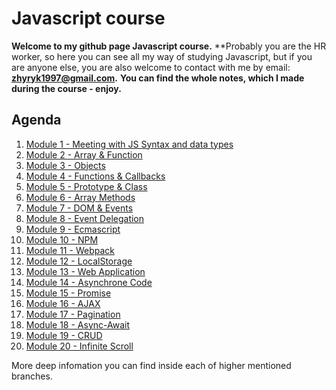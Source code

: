 # Javascript course

**Welcome to my github page Javascript course.** **Probably you are the HR worker, so here you can
see all my way of studying Javascript, but if you are anyone else, you are also welcome to contact with me by email: **zhyryk1997@gmail.com.** **You can
find the whole notes, which I made during the course - enjoy.**

## Agenda

1. [Module 1 - Meeting with JS Syntax and data types](https://github.com/WindyBoss/js-lessons/tree/Module-1-Meeting-with-JS-Syntax-and-data-types)
2. [Module 2 - Array & Function](https://github.com/WindyBoss/js-lessons/tree/Module-2-Array-&-Function)
3. [Module 3 - Objects](https://github.com/WindyBoss/js-lessons/tree/Module-3-Objects)
4. [Module 4 - Functions & Callbacks](https://github.com/WindyBoss/js-lessons/tree/Module-4-Functions-&-Callbacks)
5. [Module 5 - Prototype & Class](https://github.com/WindyBoss/js-lessons/tree/Module-5-Prototype-&-Class)
6. [Module 6 - Array Methods](https://github.com/WindyBoss/js-lessons/tree/Module-6-Array-Methods)
7. [Module 7 - DOM & Events](https://github.com/WindyBoss/js-lessons/tree/Module-7-DOM-&-Events)
8. [Module 8 - Event Delegation](https://github.com/WindyBoss/js-lessons/tree/Module-8-Event-Delegation)
9. [Module 9 - Ecmascript](https://github.com/WindyBoss/js-lessons/tree/Module-9-Ecmascript)
10. [Module 10 - NPM](https://github.com/WindyBoss/js-lessons/tree/Module-10-NPM)
11. [Module 11 - Webpack](https://github.com/WindyBoss/js-lessons/tree/Module-11-Webpack)
12. [Module 12 - LocalStorage](https://github.com/WindyBoss/js-lessons/tree/Module-12-LocalStorage)
13. [Module 13 - Web Application](https://github.com/WindyBoss/js-lessons/tree/Module-13-Web-Application)
14. [Module 14 - Asynchrone Code](https://github.com/WindyBoss/js-lessons/tree/Module-14-Asynchrone-Code)
15. [Module 15 - Promise](https://github.com/WindyBoss/js-lessons/tree/Module-15-Promise)
16. [Module 16 - AJAX](https://github.com/WindyBoss/js-lessons/tree/Module-16-AJAX)
17. [Module 17 - Pagination](https://github.com/WindyBoss/js-lessons/tree/Module-17-Pagination)
18. [Module 18 - Async-Await](https://github.com/WindyBoss/js-lessons/tree/Module-18-Async-Await)
19. [Module 19 - CRUD](https://github.com/WindyBoss/js-lessons/tree/Module-19-CRUD)
20. [Module 20 - Infinite Scroll](https://github.com/WindyBoss/js-lessons/tree/Module-20-Infinite-Scroll)

More deep infomation you can find inside each of higher mentioned branches.

